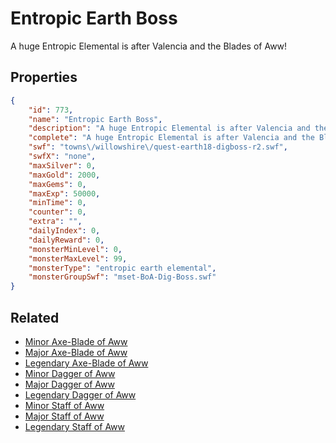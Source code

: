 # Entropic Earth Boss

A huge Entropic Elemental is after Valencia and the Blades of Aww!

## Properties

```json
{
    "id": 773,
    "name": "Entropic Earth Boss",
    "description": "A huge Entropic Elemental is after Valencia and the Blades of Aww!",
    "complete": "A huge Entropic Elemental is after Valencia and the Blades of Aww!",
    "swf": "towns\/willowshire\/quest-earth18-digboss-r2.swf",
    "swfX": "none",
    "maxSilver": 0,
    "maxGold": 2000,
    "maxGems": 0,
    "maxExp": 50000,
    "minTime": 0,
    "counter": 0,
    "extra": "",
    "dailyIndex": 0,
    "dailyReward": 0,
    "monsterMinLevel": 0,
    "monsterMaxLevel": 99,
    "monsterType": "entropic earth elemental",
    "monsterGroupSwf": "mset-BoA-Dig-Boss.swf"
}
```

## Related

- [Minor Axe-Blade of Aww](../items/5495-minor-axe-blade-of-aww.md)
- [Major Axe-Blade of Aww](../items/5496-major-axe-blade-of-aww.md)
- [Legendary Axe-Blade of Aww](../items/5497-legendary-axe-blade-of-aww.md)
- [Minor Dagger of Aww](../items/5498-minor-dagger-of-aww.md)
- [Major Dagger of Aww](../items/5499-major-dagger-of-aww.md)
- [Legendary Dagger of Aww](../items/5500-legendary-dagger-of-aww.md)
- [Minor Staff of Aww](../items/5501-minor-staff-of-aww.md)
- [Major Staff of Aww](../items/5502-major-staff-of-aww.md)
- [Legendary Staff of Aww](../items/5503-legendary-staff-of-aww.md)

